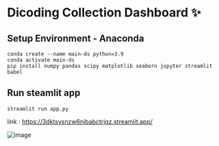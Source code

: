 # Dicoding Collection Dashboard ✨

## Setup Environment - Anaconda
```
conda create --name main-ds python=3.9
conda activate main-ds
pip install numpy pandas scipy matplotlib seaborn jupyter streamlit babel
```

## Run steamlit app
```
streamlit run app.py
```

link : https://3dktsysnzw6nibabctrjqz.streamlit.app/

![image](https://github.com/brianketaren14/Proyek-Belajar-Analisis-Data-dengan-Python/assets/86067355/7a1723b3-e273-4c41-ba05-9b05d95e7fc5)

